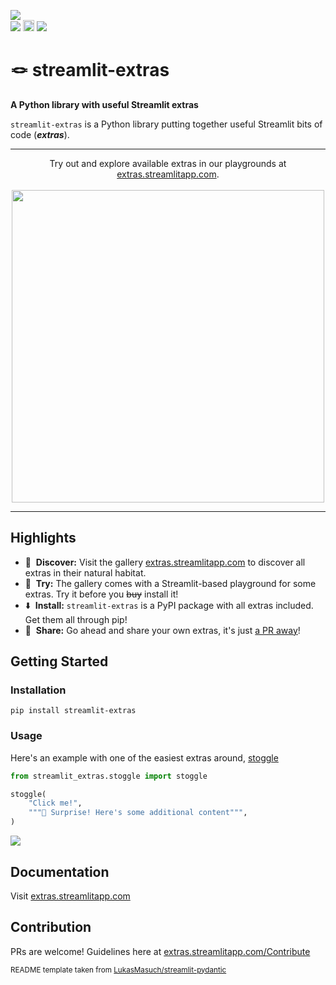 
<a href="https://extras.streamlitapp.com" title="Python Version"><img src="https://static.streamlit.io/badges/streamlit_badge_black_white.svg"></a><br>
<a href="https://github.com/arnaudmiribel/streamlit-extras/" title="Python Version"><img src="https://img.shields.io/badge/Python-3.9%2B-blue&style=flat"></a>
<a href="https://badge.fury.io/py/streamlit-extras"><img src="https://badge.fury.io/py/streamlit-extras.svg" alt="PyPI version" height="18"></a>
<a href="https://hits.seeyoufarm.com"><img src="https://hits.seeyoufarm.com/api/count/incr/badge.svg?url=https%3A%2F%2Fgithub.com%2Farnaudmiribel%2Fstreamlit-extras&count_bg=%2379C83D&title_bg=%23555555&icon=&icon_color=%23E7E7E7&title=visits&edge_flat=false"/></a>


# 🪢 streamlit-extras


<strong>A Python library with useful Streamlit extras</strong>

`streamlit-extras` is a Python library putting together useful Streamlit bits of code (<b><i>extras</i></b>).

---

<p align="center">
     Try out and explore available extras in our playgrounds at <a href="https://extras.streamlitapp.com">extras.streamlitapp.com</a>.<br><br>
     <img src="https://user-images.githubusercontent.com/7164864/186383332-147e820d-cd02-4962-b8b9-91fe9f675dfe.gif" width="500px"></img>
</p>



---

## Highlights

- 📙&nbsp; <b>Discover:</b> Visit the gallery <a href="https://extras.streamlitapp.com">extras.streamlitapp.com</a> to discover all extras in their natural habitat.
- 🛝&nbsp; <b>Try:</b> The gallery comes with a Streamlit-based playground for some extras. Try it before you <strike>buy</strike> install it!
- ⬇️&nbsp; <b>Install:</b> `streamlit-extras` is a PyPI package with all extras included. Get them all through pip!
- 🫴&nbsp; <b>Share:</b> Go ahead and share your own extras, it's just [a PR away](https://extras.streamlitapp.com/Contribute)!

## Getting Started

### Installation

```
pip install streamlit-extras
```

### Usage

Here's an example with one of the easiest extras around, <a href="https://extras.streamlitapp.com/Toggle%20button">stoggle</a>
```python
from streamlit_extras.stoggle import stoggle

stoggle(
    "Click me!",
    """🥷 Surprise! Here's some additional content""",
)
```

<img src="https://user-images.githubusercontent.com/16867691/192553812-f91c801b-e820-470b-84c6-4563504c6ce5.gif"></img>

## Documentation

Visit <a href="https://extras.streamlitapp.com">extras.streamlitapp.com</a>

## Contribution

PRs are welcome! Guidelines here at <a href="https://extras.streamlitapp.com/Contribute">extras.streamlitapp.com/Contribute</a>

<sup>README template taken from <a href="https://github.com/LukasMasuch/streamlit-pydantic">LukasMasuch/streamlit-pydantic</a></sup>
